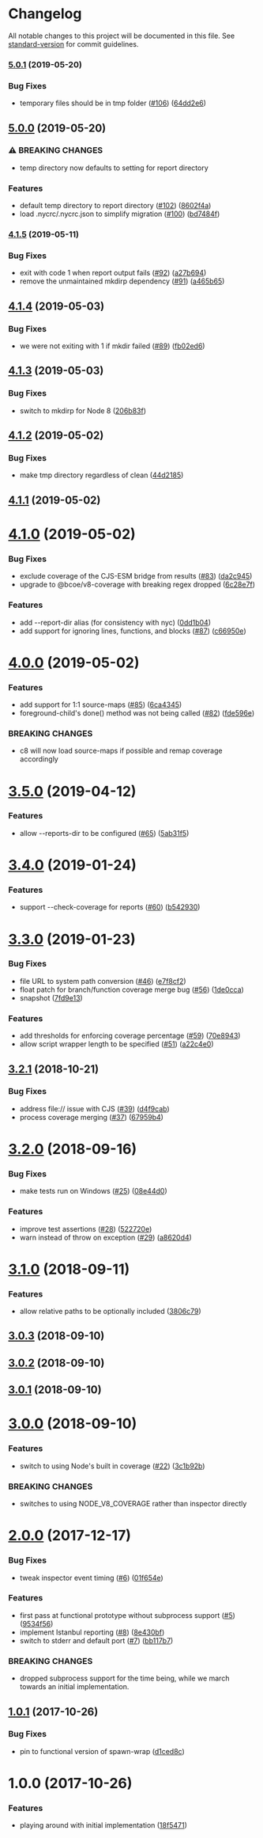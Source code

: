 # Changelog

All notable changes to this project will be documented in this file. See [standard-version](https://github.com/conventional-changelog/standard-version) for commit guidelines.

### [5.0.1](https://www.github.com/bcoe/c8/compare/v5.0.0...v5.0.1) (2019-05-20)


### Bug Fixes

* temporary files should be in tmp folder ([#106](https://www.github.com/bcoe/c8/issues/106)) ([64dd2e6](https://www.github.com/bcoe/c8/commit/64dd2e6))

## [5.0.0](https://www.github.com/bcoe/c8/compare/v4.1.5...v5.0.0) (2019-05-20)


### ⚠ BREAKING CHANGES

* temp directory now defaults to setting for report directory

### Features

* default temp directory to report directory ([#102](https://www.github.com/bcoe/c8/issues/102)) ([8602f4a](https://www.github.com/bcoe/c8/commit/8602f4a))
* load .nycrc/.nycrc.json to simplify migration ([#100](https://www.github.com/bcoe/c8/issues/100)) ([bd7484f](https://www.github.com/bcoe/c8/commit/bd7484f))

### [4.1.5](https://github.com/bcoe/c8/compare/v4.1.4...v4.1.5) (2019-05-11)


### Bug Fixes

* exit with code 1 when report output fails ([#92](https://github.com/bcoe/c8/issues/92)) ([a27b694](https://github.com/bcoe/c8/commit/a27b694))
* remove the unmaintained mkdirp dependency ([#91](https://github.com/bcoe/c8/issues/91)) ([a465b65](https://github.com/bcoe/c8/commit/a465b65))



## [4.1.4](https://github.com/bcoe/c8/compare/v4.1.3...v4.1.4) (2019-05-03)


### Bug Fixes

* we were not exiting with 1 if mkdir failed ([#89](https://github.com/bcoe/c8/issues/89)) ([fb02ed6](https://github.com/bcoe/c8/commit/fb02ed6))



## [4.1.3](https://github.com/bcoe/c8/compare/v4.1.2...v4.1.3) (2019-05-03)


### Bug Fixes

* switch to mkdirp for Node 8 ([206b83f](https://github.com/bcoe/c8/commit/206b83f))



## [4.1.2](https://github.com/bcoe/c8/compare/v4.1.1...v4.1.2) (2019-05-02)


### Bug Fixes

* make tmp directory regardless of clean ([44d2185](https://github.com/bcoe/c8/commit/44d2185))



## [4.1.1](https://github.com/bcoe/c8/compare/v4.1.0...v4.1.1) (2019-05-02)



# [4.1.0](https://github.com/bcoe/c8/compare/v4.0.0...v4.1.0) (2019-05-02)


### Bug Fixes

* exclude coverage of the CJS-ESM bridge from results ([#83](https://github.com/bcoe/c8/issues/83)) ([da2c945](https://github.com/bcoe/c8/commit/da2c945))
* upgrade to @bcoe/v8-coverage with breaking regex dropped ([6c28e7f](https://github.com/bcoe/c8/commit/6c28e7f))


### Features

* add --report-dir alias (for consistency with nyc) ([0dd1b04](https://github.com/bcoe/c8/commit/0dd1b04))
* add support for ignoring lines, functions, and blocks ([#87](https://github.com/bcoe/c8/issues/87)) ([c66950e](https://github.com/bcoe/c8/commit/c66950e))



# [4.0.0](https://github.com/bcoe/c8/compare/v3.5.0...v4.0.0) (2019-05-02)


### Features

* add support for 1:1 source-maps ([#85](https://github.com/bcoe/c8/issues/85)) ([6ca4345](https://github.com/bcoe/c8/commit/6ca4345))
* foreground-child's done() method was not being called ([#82](https://github.com/bcoe/c8/issues/82)) ([fde596e](https://github.com/bcoe/c8/commit/fde596e))


### BREAKING CHANGES

* c8 will now load source-maps if possible and remap coverage accordingly



# [3.5.0](https://github.com/bcoe/c8/compare/v3.4.0...v3.5.0) (2019-04-12)


### Features

* allow  --reports-dir to be configured ([#65](https://github.com/bcoe/c8/issues/65)) ([5ab31f5](https://github.com/bcoe/c8/commit/5ab31f5))



<a name="3.4.0"></a>
# [3.4.0](https://github.com/bcoe/c8/compare/v3.3.0...v3.4.0) (2019-01-24)


### Features

* support --check-coverage for reports ([#60](https://github.com/bcoe/c8/issues/60)) ([b542930](https://github.com/bcoe/c8/commit/b542930))



<a name="3.3.0"></a>
# [3.3.0](https://github.com/bcoe/c8/compare/v3.2.1...v3.3.0) (2019-01-23)


### Bug Fixes

* file URL to system path conversion ([#46](https://github.com/bcoe/c8/issues/46)) ([e7f8cf2](https://github.com/bcoe/c8/commit/e7f8cf2))
* float patch for branch/function coverage merge bug ([#56](https://github.com/bcoe/c8/issues/56)) ([1de0cca](https://github.com/bcoe/c8/commit/1de0cca))
* snapshot ([7fd9e13](https://github.com/bcoe/c8/commit/7fd9e13))


### Features

* add thresholds for enforcing coverage percentage ([#59](https://github.com/bcoe/c8/issues/59)) ([70e8943](https://github.com/bcoe/c8/commit/70e8943))
* allow script wrapper length to be specified ([#51](https://github.com/bcoe/c8/issues/51)) ([a22c4e0](https://github.com/bcoe/c8/commit/a22c4e0))



<a name="3.2.1"></a>
## [3.2.1](https://github.com/bcoe/c8/compare/v3.2.0...v3.2.1) (2018-10-21)


### Bug Fixes

* address file:// issue with CJS ([#39](https://github.com/bcoe/c8/issues/39)) ([d4f9cab](https://github.com/bcoe/c8/commit/d4f9cab))
* process coverage merging ([#37](https://github.com/bcoe/c8/issues/37)) ([67959b4](https://github.com/bcoe/c8/commit/67959b4))



<a name="3.2.0"></a>
# [3.2.0](https://github.com/bcoe/c8/compare/v3.1.0...v3.2.0) (2018-09-16)


### Bug Fixes

* make tests run on Windows ([#25](https://github.com/bcoe/c8/issues/25)) ([08e44d0](https://github.com/bcoe/c8/commit/08e44d0))


### Features

* improve test assertions ([#28](https://github.com/bcoe/c8/issues/28)) ([522720e](https://github.com/bcoe/c8/commit/522720e))
* warn instead of throw on exception ([#29](https://github.com/bcoe/c8/issues/29)) ([a8620d4](https://github.com/bcoe/c8/commit/a8620d4))



<a name="3.1.0"></a>
# [3.1.0](https://github.com/bcoe/c8/compare/v3.0.3...v3.1.0) (2018-09-11)


### Features

* allow relative paths to be optionally included ([3806c79](https://github.com/bcoe/c8/commit/3806c79))



<a name="3.0.3"></a>
## [3.0.3](https://github.com/bcoe/c8/compare/v3.0.2...v3.0.3) (2018-09-10)



<a name="3.0.2"></a>
## [3.0.2](https://github.com/bcoe/c8/compare/v3.0.1...v3.0.2) (2018-09-10)



<a name="3.0.1"></a>
## [3.0.1](https://github.com/bcoe/c8/compare/v3.0.0...v3.0.1) (2018-09-10)



<a name="3.0.0"></a>
# [3.0.0](https://github.com/bcoe/c8/compare/v1.0.1...v3.0.0) (2018-09-10)

### Features

* switch to using Node's built in coverage ([#22](https://github.com/bcoe/c8/issues/22)) ([3c1b92b](https://github.com/bcoe/c8/commit/3c1b92b))


### BREAKING CHANGES

* switches to using NODE_V8_COVERAGE rather than inspector directly


<a name="2.0.0"></a>
# [2.0.0](https://github.com/bcoe/c8/compare/v1.0.1...v2.0.0) (2017-12-17)


### Bug Fixes

* tweak inspector event timing ([#6](https://github.com/bcoe/c8/issues/6)) ([01f654e](https://github.com/bcoe/c8/commit/01f654e))


### Features

* first pass at functional prototype without subprocess support ([#5](https://github.com/bcoe/c8/issues/5)) ([9534f56](https://github.com/bcoe/c8/commit/9534f56))
* implement Istanbul reporting ([#8](https://github.com/bcoe/c8/issues/8)) ([8e430bf](https://github.com/bcoe/c8/commit/8e430bf))
* switch to stderr and default port ([#7](https://github.com/bcoe/c8/issues/7)) ([bb117b7](https://github.com/bcoe/c8/commit/bb117b7))


### BREAKING CHANGES

* dropped subprocess support for the time being, while we march towards an initial implementation.



<a name="1.0.1"></a>
## [1.0.1](https://github.com/bcoe/c8/compare/v1.0.0...v1.0.1) (2017-10-26)


### Bug Fixes

* pin to functional version of spawn-wrap ([d1ced8c](https://github.com/bcoe/c8/commit/d1ced8c))



<a name="1.0.0"></a>
# 1.0.0 (2017-10-26)


### Features

* playing around with initial implementation ([18f5471](https://github.com/bcoe/c8/commit/18f5471))
